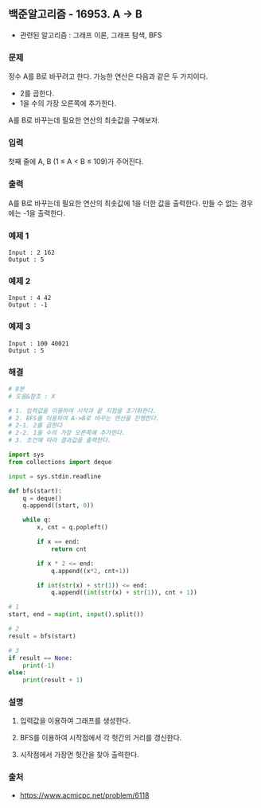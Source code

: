 ## 백준알고리즘 - 16953. A → B

- 관련된 알고리즘 : 그래프 이론, 그래프 탐색, BFS

### 문제

정수 A를 B로 바꾸려고 한다. 가능한 연산은 다음과 같은 두 가지이다.

- 2를 곱한다.
- 1을 수의 가장 오른쪽에 추가한다. 

A를 B로 바꾸는데 필요한 연산의 최솟값을 구해보자.

### 입력

첫째 줄에 A, B (1 ≤ A < B ≤ 109)가 주어진다.

### 출력

A를 B로 바꾸는데 필요한 연산의 최솟값에 1을 더한 값을 출력한다. 만들 수 없는 경우에는 -1을 출력한다.

### 예제 1

```
Input : 2 162
Output : 5
```

### 예제 2

```
Input : 4 42
Output : -1
```

### 예제 3

```
Input : 100 40021
Output : 5
```

### 해결

```python
# 8분
# 도움&참조 : X

# 1. 입력값을 이용하여 시작과 끝 지점을 초기화한다.
# 2. BFS를 이용하여 A->B로 바꾸는 연산을 진행한다.
# 2-1. 2를 곱한다
# 2-2. 1을 수의 가장 오른쪽에 추가한다.
# 3. 조건에 따라 결과값을 출력한다.

import sys
from collections import deque

input = sys.stdin.readline

def bfs(start):
    q = deque()
    q.append((start, 0))

    while q:
        x, cnt = q.popleft()

        if x == end:
            return cnt

        if x * 2 <= end:
            q.append((x*2, cnt+1))

        if int(str(x) + str(1)) <= end:
            q.append((int(str(x) + str(1)), cnt + 1))

# 1
start, end = map(int, input().split())

# 2
result = bfs(start)

# 3
if result == None:
    print(-1)
else:
    print(result + 1)
```

### 설명

1. 입력값을 이용하여 그래프를 생성한다.

2. BFS를 이용하여 시작점에서 각 헛간의 거리를 갱신한다.

3. 시작점에서 가장먼 헛간을 찾아 출력한다.

### 출처

- https://www.acmicpc.net/problem/6118
